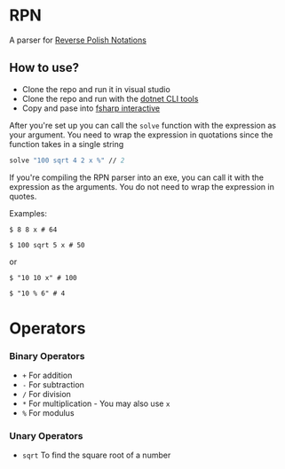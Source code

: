 # RPN
A parser for [Reverse Polish Notations](https://en.wikipedia.org/wiki/Reverse_Polish_notation)

## How to use?
- Clone the repo and run it in visual studio
- Clone the repo and run with the [dotnet CLI tools](https://docs.microsoft.com/en-us/dotnet/core/tools/?tabs=netcore2x)
- Copy and pase into [fsharp interactive](https://docs.microsoft.com/en-us/dotnet/fsharp/tutorials/fsharp-interactive/)

After you're set up you can call the `solve` function with the expression as your argument. You need to wrap the expression in quotations since the function takes in a single string
```fs
solve "100 sqrt 4 2 x %" // 2
```

If you're compiling the RPN parser into an exe, you can call it with the expression as the arguments. You do not need to wrap the expression in quotes.

Examples: 
```console
$ 8 8 x # 64

$ 100 sqrt 5 x # 50
```
or
```console
$ "10 10 x" # 100

$ "10 % 6" # 4
```
# Operators

### Binary Operators
- `+` For addition
- `-` For subtraction
- `/` For division
- `*` For multiplication - You may also use `x`
- `%` For modulus 

### Unary Operators
- `sqrt` To find the square root of a number
